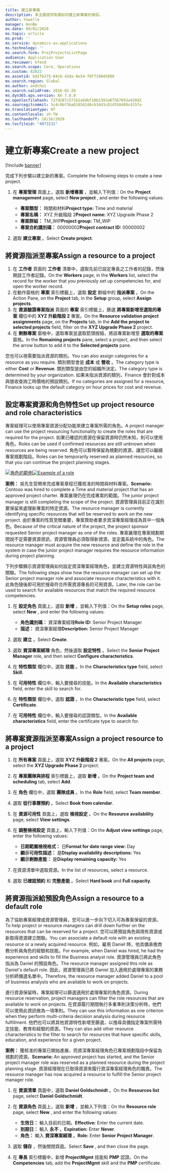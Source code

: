 ```yaml
---
title: 建立新專案
description: 本主題提供有關如何建立新專案的資訊。
author: Yowelle
manager: AnnBe
ms.date: 09/01/2020
ms.topic: article
ms.prod: ''
ms.service: dynamics-ax-applications
ms.technology: ''
ms.search.form: ProjProjectsListPage
audience: Application User
ms.reviewer: kfend
ms.search.scope: Core, Operations
ms.custom: 82022
ms.assetid: bd2fb375-84c6-428a-8e54-f0f719045898
ms.search.region: Global
ms.author: andchoi
ms.search.validFrom: 2016-02-28
ms.dyn365.ops.version: AX 7.0.0
ms.openlocfilehash: 727d287c571b2a64bf10b2393a87567093a420d2
ms.sourcegitcommit: 5c4c9bf3ba018562d6cb3443c01d550489c415fa
ms.translationtype: HT
ms.contentlocale: zh-TW
ms.lasthandoff: 10/16/2020
ms.locfileid: "4073131"
---
```

# <a name="create-a-new-project"></a><span data-ttu-id="f4f36-103">建立新專案</span><span class="sxs-lookup"><span data-stu-id="f4f36-103">Create a new project</span></span>

[!include [banner](../includes/banner.md)]

<span data-ttu-id="f4f36-104">完成下列步驟以建立新的專案。</span><span class="sxs-lookup"><span data-stu-id="f4f36-104">Complete the following steps to create a new project.</span></span>

1. <span data-ttu-id="f4f36-105">在 **專案管理** 頁面上，選取 **新增專案** ，並輸入下列值：</span><span class="sxs-lookup"><span data-stu-id="f4f36-105">On the **Project management** page, select **New project** , and enter the following values:</span></span>

    - <span data-ttu-id="f4f36-106">**專案類型：** 時間和材料</span><span class="sxs-lookup"><span data-stu-id="f4f36-106">**Project type:** Time and material</span></span>
    - <span data-ttu-id="f4f36-107">**專案名稱：** XYZ 升級階段 2</span><span class="sxs-lookup"><span data-stu-id="f4f36-107">**Project name:** XYZ Upgrade Phase 2</span></span>
    - <span data-ttu-id="f4f36-108">**專案群組：** TM\_WIP</span><span class="sxs-lookup"><span data-stu-id="f4f36-108">**Project group:** TM\_WIP</span></span>
    - <span data-ttu-id="f4f36-109">**專案合約識別碼：** 00000002</span><span class="sxs-lookup"><span data-stu-id="f4f36-109">**Project contract ID:** 00000002</span></span>

2. <span data-ttu-id="f4f36-110">選取 **建立專案** 。</span><span class="sxs-lookup"><span data-stu-id="f4f36-110">Select **Create project**.</span></span>

## <a name="assign-a-resource-to-a-project"></a><span data-ttu-id="f4f36-111">將資源指派至專案</span><span class="sxs-lookup"><span data-stu-id="f4f36-111">Assign a resource to a project</span></span>

1. <span data-ttu-id="f4f36-112">在 **工作者** 頁面的 **工作者** 清單中，選取先前已設定專長之工作者的記錄，然後開啟工作者記錄。</span><span class="sxs-lookup"><span data-stu-id="f4f36-112">On the **Workers** page, in the **Workers** list, select the record for the worker that you previously set up competencies for, and open the worker record.</span></span>
2. <span data-ttu-id="f4f36-113">在動作窗格的 **專案** 索引標籤上，選取 **設定** 群組中的 **指派專案** 。</span><span class="sxs-lookup"><span data-stu-id="f4f36-113">On the Action Pane, on the **Project** tab, in the **Setup** group, select **Assign projects**.</span></span>
3. <span data-ttu-id="f4f36-114">在 **資源驗證專案指派** 頁面的 **專案** 索引標籤上，篩選 **將專案新增至選取的專案** 欄位中的 **XYZ 升級階段 2** 專案。</span><span class="sxs-lookup"><span data-stu-id="f4f36-114">On the **Resource validation project assignments** page, on the **Projects** tab, in the **Add the project to selected projects** field, filter on the **XYZ Upgrade Phase 2** project.</span></span>
4. <span data-ttu-id="f4f36-115">在 **剩餘專案** 窗格中，選取專案並選取箭頭按鈕，將該專案新增至 **選取的專案** 窗格。</span><span class="sxs-lookup"><span data-stu-id="f4f36-115">In the **Remaining projects** pane, select a project, and then select the arrow button to add it to the **Selected projects** pane.</span></span>

<span data-ttu-id="f4f36-116">您也可以視需要指派資源的類別。</span><span class="sxs-lookup"><span data-stu-id="f4f36-116">You can also assign categories for a resource as you require.</span></span> <span data-ttu-id="f4f36-117">類別類型會是 **成本** 或 **營收** 。</span><span class="sxs-lookup"><span data-stu-id="f4f36-117">The category type is either **Cost** or **Revenue**.</span></span> <span data-ttu-id="f4f36-118">類別類型是由您的組織所決定。</span><span class="sxs-lookup"><span data-stu-id="f4f36-118">The category type is determined by your organization.</span></span> <span data-ttu-id="f4f36-119">如果未指派資源的類別，Finance 會針對成本與營收查詢工時價格的預設類別。</span><span class="sxs-lookup"><span data-stu-id="f4f36-119">If no categories are assigned for a resource, Finance looks up the default category on hour prices for cost and revenue.</span></span>

## <a name="set-up-project-resource-and-role-characteristics"></a><span data-ttu-id="f4f36-120">設定專案資源和角色特性</span><span class="sxs-lookup"><span data-stu-id="f4f36-120">Set up project resource and role characteristics</span></span>

<span data-ttu-id="f4f36-121">專案經理可以使用專案資源分配功能來建立專案所需的角色。</span><span class="sxs-lookup"><span data-stu-id="f4f36-121">A project manager can use the project resourcing functionality to create the roles that are required for the project.</span></span> <span data-ttu-id="f4f36-122">如果已確認的資源在保留資源時仍然未知，則可以使用角色。</span><span class="sxs-lookup"><span data-stu-id="f4f36-122">Roles can be used if confirmed resources are still unknown when resources are being reserved.</span></span> <span data-ttu-id="f4f36-123">角色可以暫時保留為規劃的資源，讓您可以繼續專案規劃階段。</span><span class="sxs-lookup"><span data-stu-id="f4f36-123">Roles can be temporarily reserved as planned resources, so that you can continue the project planning stages.</span></span>

<span data-ttu-id="f4f36-124">[![角色的範例](./media/projectresourcing05.jpg)](./media/projectresourcing05.jpg)</span><span class="sxs-lookup"><span data-stu-id="f4f36-124">[![Example of a role](./media/projectresourcing05.jpg)](./media/projectresourcing05.jpg)</span></span> 

<span data-ttu-id="f4f36-125">**案例：** 吳先生受聘來完成專案章程已獲核准的時間與材料專案。</span><span class="sxs-lookup"><span data-stu-id="f4f36-125">**Scenario:** Contoso was hired to complete a Time and material project that has an approved project charter.</span></span> <span data-ttu-id="f4f36-126">專案襄理仍在完成專案的範圍。</span><span class="sxs-lookup"><span data-stu-id="f4f36-126">The junior project manager is still completing the scope of the project.</span></span> <span data-ttu-id="f4f36-127">資源管理員目前正在識別要保留來處理新專案的特定資源。</span><span class="sxs-lookup"><span data-stu-id="f4f36-127">The resource manager is currently identifying specific resources that will be reserved to work on the new project.</span></span> <span data-ttu-id="f4f36-128">由於專案的性質至關重要，專案贊助者要求資深專案經理成為其中一個角色。</span><span class="sxs-lookup"><span data-stu-id="f4f36-128">Because of the critical nature of the project, the project sponsor requested Senior project manager as one of the roles.</span></span> <span data-ttu-id="f4f36-129">專案襄理在專案規劃期間說不定需要資源資訊，資源管理員必須取得新資源，並定義系統中的角色。</span><span class="sxs-lookup"><span data-stu-id="f4f36-129">The resource manager must acquire the new resource and define the role in the system in case the junior project manager requires the resource information during project planning.</span></span>

<span data-ttu-id="f4f36-130">下列步驟顯示資源管理員如何設定資深專案經理角色，並建立資源特性與該角色的關聯。</span><span class="sxs-lookup"><span data-stu-id="f4f36-130">The following steps show how the resource manager can set up the Senior project manager role and associate resource characteristics with it.</span></span> <span data-ttu-id="f4f36-131">此角色隨後即可用於搜尋符合所需資源專長的可用資源。</span><span class="sxs-lookup"><span data-stu-id="f4f36-131">Later, the role can be used to search for available resources that match the required resource competencies.</span></span>

1. <span data-ttu-id="f4f36-132">在 **設定角色** 頁面上，選取 **新增** ，並輸入下列值：</span><span class="sxs-lookup"><span data-stu-id="f4f36-132">On the **Setup roles** page, select **New** , and enter the following values:</span></span>

    - <span data-ttu-id="f4f36-133">**角色識別碼：** 資深專案經理</span><span class="sxs-lookup"><span data-stu-id="f4f36-133">**Role ID:** Senior Project Manager</span></span>
    - <span data-ttu-id="f4f36-134">**描述：** 資深專案經理</span><span class="sxs-lookup"><span data-stu-id="f4f36-134">**Description:** Senior Project Manager</span></span>

2. <span data-ttu-id="f4f36-135">選取 **建立** 。</span><span class="sxs-lookup"><span data-stu-id="f4f36-135">Select **Create**.</span></span>
3. <span data-ttu-id="f4f36-136">選取 **資深專案經理** 角色，然後選取 **設定特性** 。</span><span class="sxs-lookup"><span data-stu-id="f4f36-136">Select the **Senior Project Manager** role, and then select **Configure characteristics**.</span></span>
4. <span data-ttu-id="f4f36-137">在 **特性類型** 欄位中，選取 **技能** 。</span><span class="sxs-lookup"><span data-stu-id="f4f36-137">In the **Characteristics type** field, select **Skill**.</span></span>
5. <span data-ttu-id="f4f36-138">在 **可用特性** 欄位中，輸入要搜尋的技能。</span><span class="sxs-lookup"><span data-stu-id="f4f36-138">In the **Available characteristics** field, enter the skill to search for.</span></span>
6. <span data-ttu-id="f4f36-139">在 **特性類型** 欄位中，選取 **認證** 。</span><span class="sxs-lookup"><span data-stu-id="f4f36-139">In the **Characteristic type** field, select **Certificate**.</span></span>
7. <span data-ttu-id="f4f36-140">在 **可用特性** 欄位中，輸入要搜尋的認證類型。</span><span class="sxs-lookup"><span data-stu-id="f4f36-140">In the **Available characteristics** field, enter the certificate type to search for.</span></span>

## <a name="assign-a-project-resource-to-a-project"></a><span data-ttu-id="f4f36-141">將專案資源指派至專案</span><span class="sxs-lookup"><span data-stu-id="f4f36-141">Assign a project resource to a project</span></span>

1. <span data-ttu-id="f4f36-142">在 **所有專案** 頁面上，選取 **XYZ 升級階段 2** 專案。</span><span class="sxs-lookup"><span data-stu-id="f4f36-142">On the **All projects** page, select the **XYZ Upgrade Phase 2** project.</span></span>
2. <span data-ttu-id="f4f36-143">在 **專案團隊與排程** 索引標籤上，選取 **新增** 。</span><span class="sxs-lookup"><span data-stu-id="f4f36-143">On the **Project team and scheduling** tab, select **Add**.</span></span>
3. <span data-ttu-id="f4f36-144">在 **角色** 欄位中，選取 **團隊成員** 。</span><span class="sxs-lookup"><span data-stu-id="f4f36-144">In the **Role** field, select **Team member**.</span></span>
4. <span data-ttu-id="f4f36-145">選取 **從行事曆預約** 。</span><span class="sxs-lookup"><span data-stu-id="f4f36-145">Select **Book from calendar**.</span></span>
5. <span data-ttu-id="f4f36-146">在 **資源可用性** 頁面上，選取 **檢視設定** 。</span><span class="sxs-lookup"><span data-stu-id="f4f36-146">On the **Resource availability** page, select **View settings**.</span></span>
6. <span data-ttu-id="f4f36-147">在 **調整檢視設定** 頁面上，輸入下列值：</span><span class="sxs-lookup"><span data-stu-id="f4f36-147">On the **Adjust view settings** page, enter the following values:</span></span>

    - <span data-ttu-id="f4f36-148">**日期範圍檢視格式：** 日</span><span class="sxs-lookup"><span data-stu-id="f4f36-148">**Format for date range view:** Day</span></span>
    - <span data-ttu-id="f4f36-149">**顯示可用性描述：** 是</span><span class="sxs-lookup"><span data-stu-id="f4f36-149">**Display availability descriptions:** Yes</span></span>
    - <span data-ttu-id="f4f36-150">**顯示剩餘產能：** 是</span><span class="sxs-lookup"><span data-stu-id="f4f36-150">**Display remaining capacity:** Yes</span></span>

7. <span data-ttu-id="f4f36-151">在資源清單中選取資源。</span><span class="sxs-lookup"><span data-stu-id="f4f36-151">In the list of resources, select a resource.</span></span>
8. <span data-ttu-id="f4f36-152">選取 **已確認預約** 和 **完整產能** 。</span><span class="sxs-lookup"><span data-stu-id="f4f36-152">Select **Hard book** and **Full capacity**.</span></span>

## <a name="assign-a-resource-to-a-default-role"></a><span data-ttu-id="f4f36-153">將資源指派給預設角色</span><span class="sxs-lookup"><span data-stu-id="f4f36-153">Assign a resource to a default role</span></span>

<span data-ttu-id="f4f36-154">為了協助專案經理或資源管理員，您可以進一步向下切入可為專案保留的資源。</span><span class="sxs-lookup"><span data-stu-id="f4f36-154">To help project or resource managers can drill down further on the resources that can be reserved for a project.</span></span> <span data-ttu-id="f4f36-155">您可以將預設角色與現有資源或新取得資源建立關聯。</span><span class="sxs-lookup"><span data-stu-id="f4f36-155">You can associate a default role with an existing resource or a newly acquired resource.</span></span> <span data-ttu-id="f4f36-156">例如，雇用 Daniel 時，他具備承擔商務分析員角色的經驗和技能。</span><span class="sxs-lookup"><span data-stu-id="f4f36-156">For example, when Daniel was hired, he had the experience and skills to fill the Business analyst role.</span></span> <span data-ttu-id="f4f36-157">資源管理員已將此角色指派為 Daniel 的預設角色。</span><span class="sxs-lookup"><span data-stu-id="f4f36-157">The resource manager assigned this role as Daniel's default role.</span></span> <span data-ttu-id="f4f36-158">因此，資源管理員已將 Daniel 加入適用於處理專案的業務分析師備選名單中。</span><span class="sxs-lookup"><span data-stu-id="f4f36-158">Therefore, the resource manager added Daniel to a pool of business analysts who are available to work on projects.</span></span>

<span data-ttu-id="f4f36-159">進行資源保留時，專案經理可以篩選適用於處理專案的角色資源。</span><span class="sxs-lookup"><span data-stu-id="f4f36-159">During resource reservation, project managers can filter the role resources that are available to work on projects.</span></span> <span data-ttu-id="f4f36-160">在資源履行期間執行多重準則決策分析時，他們可以使用此資訊做為一項準則。</span><span class="sxs-lookup"><span data-stu-id="f4f36-160">They can use this information as one criterion when they perform multi-criteria decision analysis during resource fulfillment.</span></span> <span data-ttu-id="f4f36-161">他們也可以將其他資源特性新增至篩選，以搜尋具備指定專案所需特定技能、教育和經驗的資源。</span><span class="sxs-lookup"><span data-stu-id="f4f36-161">They can also add other resource characteristics to the filter to search for resources that have specific skills, education, and experience for a given project.</span></span>

<span data-ttu-id="f4f36-162">**案例：** 獲核准的專案已開始進展，而資深專案經理角色已專案規劃階段中保留為規劃的資源。</span><span class="sxs-lookup"><span data-stu-id="f4f36-162">**Scenario:** An approved project has started, and the Senior project manager role was reserved as a planned resource during the project planning stage.</span></span> <span data-ttu-id="f4f36-163">資源經理現在已取得資源來履行資深專案經理角色的職責。</span><span class="sxs-lookup"><span data-stu-id="f4f36-163">The resource manager has now acquired a resource to fulfill the Senior project manager role.</span></span>

1. <span data-ttu-id="f4f36-164">在 **資源清單** 頁面中，選取 **Daniel Goldschmidt** 。</span><span class="sxs-lookup"><span data-stu-id="f4f36-164">On the **Resources list** page, select **Daniel Goldschmidt**.</span></span>
2. <span data-ttu-id="f4f36-165">在 **資源角色** 頁面上，選取 **新增** ，並輸入下列值：</span><span class="sxs-lookup"><span data-stu-id="f4f36-165">On the **Resource role** page, select **New** , and enter the following values:</span></span>

    - <span data-ttu-id="f4f36-166">**生效日：** 輸入目前的日期。</span><span class="sxs-lookup"><span data-stu-id="f4f36-166">**Effective:** Enter the current date.</span></span>
    - <span data-ttu-id="f4f36-167">**到期日：** 輸入 **永不** 。</span><span class="sxs-lookup"><span data-stu-id="f4f36-167">**Expiration:** Enter **Never**.</span></span>
    - <span data-ttu-id="f4f36-168">**角色：** 輸入 **資深專案經理** 。</span><span class="sxs-lookup"><span data-stu-id="f4f36-168">**Role:** Enter **Senior Project Manager**.</span></span>

3. <span data-ttu-id="f4f36-169">選取 **儲存** ，然後關閉頁面。</span><span class="sxs-lookup"><span data-stu-id="f4f36-169">Select **Save** , and then close the page.</span></span>
4. <span data-ttu-id="f4f36-170">在 **專長** 索引標籤中，新增 **ProjectMgmt** 技能和 **PMP** 認證。</span><span class="sxs-lookup"><span data-stu-id="f4f36-170">On the **Competencies** tab, add the **ProjectMgmt** skill and the **PMP** certificate.</span></span>
